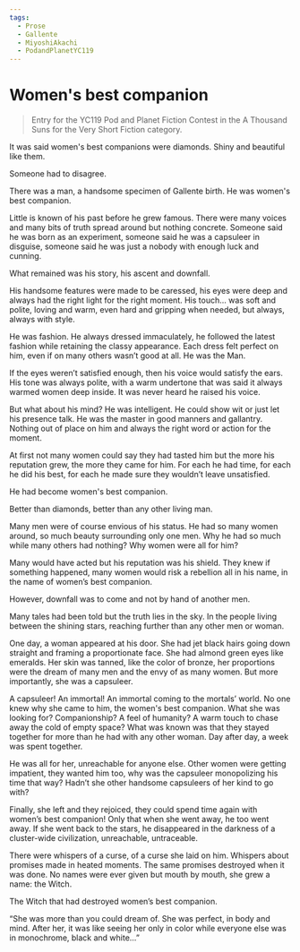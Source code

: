 ```yaml
---
tags:
  - Prose
  - Gallente
  - MiyoshiAkachi
  - PodandPlanetYC119
---
```


# Women's best companion

> Entry for the YC119 Pod and Planet Fiction Contest in the A Thousand Suns for the Very Short Fiction category.

It was said women's best companions were diamonds. Shiny and beautiful like them.

Someone had to disagree.

There was a man, a handsome specimen of Gallente birth. He was women's best companion.

Little is known of his past before he grew famous. There were many voices and many bits of truth spread around but nothing concrete. Someone said he was born as an experiment, someone said he was a capsuleer in disguise, someone said he was just a nobody with enough luck and cunning.

What remained was his story, his ascent and downfall.

His handsome features were made to be caressed, his eyes were deep and always had the right light for the right moment. His touch… was soft and polite, loving and warm, even hard and gripping when needed, but always, always with style.

He was fashion. He always dressed immaculately, he followed the latest fashion while retaining the classy appearance. Each dress felt perfect on him, even if on many others wasn’t good at all. He was the Man.

If the eyes weren’t satisfied enough, then his voice would satisfy the ears. His tone was always polite, with a warm undertone that was said it always warmed women deep inside. It was never heard he raised his voice.

But what about his mind? He was intelligent. He could show wit or just let his presence talk. He was the master in good manners and gallantry. Nothing out of place on him and always the right word or action for the moment.

At first not many women could say they had tasted him but the more his reputation grew, the more they came for him. For each he had time, for each he did his best, for each he made sure they wouldn’t leave unsatisfied.

He had become women's best companion.

Better than diamonds, better than any other living man.

Many men were of course envious of his status. He had so many women around, so much beauty surrounding only one men. Why he had so much while many others had nothing? Why women were all for him?

Many would have acted but his reputation was his shield. They knew if something happened, many women would risk a rebellion all in his name, in the name of women’s best companion.

However, downfall was to come and not by hand of another men.

Many tales had been told but the truth lies in the sky. In the people living between the shining stars, reaching further than any other men or woman.

One day, a woman appeared at his door. She had jet black hairs going down straight and framing a proportionate face. She had almond green eyes like emeralds. Her skin was tanned, like the color of bronze, her proportions were the dream of many men and the envy of as many women. But more importantly, she was a capsuleer.

A capsuleer! An immortal! An immortal coming to the mortals’ world. No one knew why she came to him, the women's best companion. What she was looking for? Companionship? A feel of humanity? A warm touch to chase away the cold of empty space? What was known was that they stayed together for more than he had with any other woman. Day after day, a week was spent together.

He was all for her, unreachable for anyone else. Other women were getting impatient, they wanted him too, why was the capsuleer monopolizing his time that way? Hadn’t she other handsome capsuleers of her kind to go with?

Finally, she left and they rejoiced, they could spend time again with women’s best companion! Only that when she went away, he too went away. If she went back to the stars, he disappeared in the darkness of a cluster-wide civilization, unreachable, untraceable.

There were whispers of a curse, of a curse she laid on him. Whispers about promises made in heated moments. The same promises destroyed when it was done. No names were ever given but mouth by mouth, she grew a name: the Witch.
 
The Witch that had destroyed women’s best companion.


“She was more than you could dream of. She was perfect, in body and mind. After her, it was like seeing her only in color while everyone else was in monochrome, black and white…”